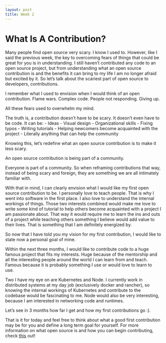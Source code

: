 ```yaml
---
layout: post
title: Week 2
---
```



# What Is A Contribution? 

Many people find open source very scary. I know I used to. However, like I said the previous week, the key to overcoming fears of things that could be great for you is in understanding. I still haven’t contributed any code to an open source project, but from understanding what an open source contribution is and the benefits it can bring to my life I am no longer afraid but excited by it. So let’s talk about the scariest part of open source to developers, contributions.

I remember what I used to envision when I would think of an open contribution. Flame wars. Complex code. People not responding. Giving up. 

All these fears used to overwhelm my mind. 

The truth is, a contribution doesn’t have to be scary. It doesn’t even have to be code. It can be:
	- Ideas 
	- Visual design
	- Organizational skills
	- Fixing typos
	- Writing tutorials
	- Helping newcomers become acquainted with the project
	- Literally anything that can help the community

Knowing this, let’s redefine what an open source contribution is to make it less scary. 

An open source contribution is being part of a community. 

Everyone is part of a community. So when reframing contributions that way, instead of being scary and foreign, they are something we are all intimately familiar with.

With that in mind, I can clearly envision what I would like my first open source contribution to be. I personally love to teach people. That is why I went into software in the first place. I also love to understand the internal workings of things. Those two interests combined would make me love to write some kind of tutorial to help others become acquainted with a project I am passionate about. That way it would require me to learn the ins and outs of a project while teaching others something I believe would add value to their lives. That is something that I am definitely energized by.

So now that I have told you my vision for my first contribution, I would like to state now a personal goal of mine. 

Within the next three months, I would like to contribute code to a huge famous project that fits my interests. Huge because of the mentorship and all the interesting people around the world I can learn from and teach. Famous because it is probably something I use or would love to learn to use. 

Two I have my eye on are Kubernetes and Node. I currently work in distributed systems at my day job (exclusively docker and rancher), so knowing the internal workings of Kubernetes and contribute to the codebase would be fascinating to me. Node would also be very interesting, because I am interested in networking code and runtimes.

Let’s see in 3 months how far I get and how my first contributions go :). 

That is it for today and feel free to think about what a good first contribution may be for you and define a long term goal for yourself. For more information on what open source is and how you can begin contributing, check [this](https://opensource.guide/how-to-contribute/) out!
